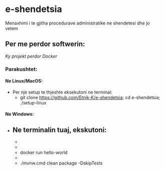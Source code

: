 # e-shendetsia
Menaxhimi i te gjitha procedurave administratike ne shendetesi dhe jo vetem

## Per me perdor softwerin:

*Ky projekt perdor Docker*

### Parakushtet:
    
#### Ne Linux/MacOS:
 - Per nje setup te thjeshte eksekutoni ne terminal:
   - git clone https://github.com/Etnik-K/e-shendetsia; cd e-shendetsia; ./setup-linux




#### Ne Windows:
- Ne terminalin tuaj, ekskutoni:
    - 
    - 
    - 
    - docker run hello-world
    - 
    - ./mvnw.cmd clean package -DskipTests